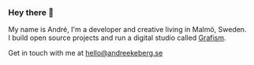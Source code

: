 ### Hey there 👋

My name is André, I'm a developer and creative living in Malmö, Sweden.<br>
I build open source projects and run a digital studio called [Grafism](https://github.com/grafism).

Get in touch with me at hello@andreekeberg.se
